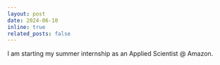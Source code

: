 ```yaml
---
layout: post
date: 2024-06-10
inline: true
related_posts: false
---
```


I am starting my summer internship as an Applied Scientist @ Amazon.